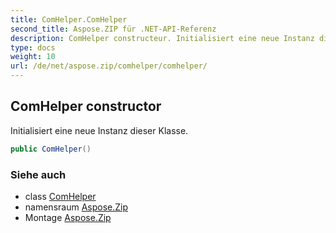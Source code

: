 ```yaml
---
title: ComHelper.ComHelper
second_title: Aspose.ZIP für .NET-API-Referenz
description: ComHelper constructeur. Initialisiert eine neue Instanz dieser Klasse.
type: docs
weight: 10
url: /de/net/aspose.zip/comhelper/comhelper/
---
```

## ComHelper constructor

Initialisiert eine neue Instanz dieser Klasse.

```csharp
public ComHelper()
```

### Siehe auch

* class [ComHelper](../)
* namensraum [Aspose.Zip](../../comhelper/)
* Montage [Aspose.Zip](../../../)


